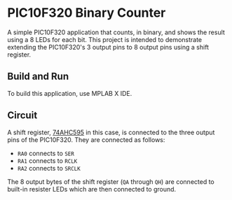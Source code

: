 # PIC10F320 Binary Counter

A simple PIC10F320 application that counts, in binary, and shows the result
using a 8 LEDs for each bit. This project is intended to demonstrate extending
the PIC10F320's 3 output pins to 8 output pins using a shift register.

## Build and Run

To build this application, use MPLAB X IDE.

## Circuit

A shift register, [74AHC595](https://www.ti.com/lit/ds/symlink/sn74ahc595.pdf)
in this case, is connected to the three output pins of the PIC10F320. They are
connected as follows:

* `RA0` connects to `SER`
* `RA1` connects to `RCLK`
* `RA2` connects to `SRCLK`

The 8 output bytes of the shift register (`QA` through `QH`) are connected to
built-in resister LEDs which are then connected to ground.